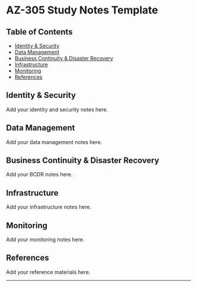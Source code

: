 # AZ-305 Study Notes Template

## Table of Contents

- [Identity & Security](#identity--security)
- [Data Management](#data-management)  
- [Business Continuity & Disaster Recovery](#business-continuity--disaster-recovery)
- [Infrastructure](#infrastructure)
- [Monitoring](#monitoring)
- [References](#references)

## Identity & Security

Add your identity and security notes here.

## Data Management

Add your data management notes here.

## Business Continuity & Disaster Recovery

Add your BCDR notes here.

## Infrastructure

Add your infrastructure notes here.

## Monitoring

Add your monitoring notes here.

## References

Add your reference materials here.

---

<!-- This file will be automatically reorganized by GitHub Actions -->
<!-- Last updated: Auto-updated on push -->
